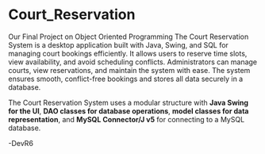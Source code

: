 # Court_Reservation
Our Final Project on Object Oriented Programming
The Court Reservation System is a desktop application built with Java, Swing, and SQL for managing court bookings efficiently. It allows users to reserve time slots, view availability, and avoid scheduling conflicts. Administrators can manage courts, view reservations, and maintain the system with ease. The system ensures smooth, conflict-free bookings and stores all data securely in a database.

The Court Reservation System uses a modular structure with **Java Swing for the UI**, **DAO classes for database operations**, **model classes for data representation**, and **MySQL Connector/J v5** for connecting to a MySQL database.

-DevR6
